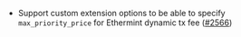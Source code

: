 - Support custom extension options to be able to specify `max_priority_price` for Ethermint dynamic tx fee
  ([#2566](https://github.com/informalsystems/ibc-rs/issues/2566))

